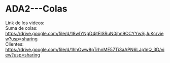 # ADA2---Colas

Link de los videos:                                              
Suma de colas: https://drive.google.com/file/d/18wlYNgD4jtEISRuN0jhn9CCYYwSjJuKc/view?usp=sharing                                                           
Clientes: https://drive.google.com/file/d/1hhOww8pTrhnME57Ti3aAPN6LJp1nQ_3D/view?usp=sharing
